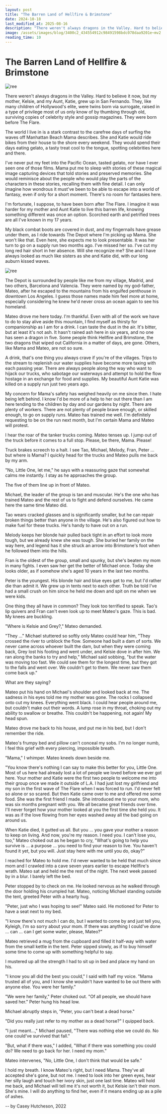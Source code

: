 ```yaml
---
layout: post
title: "The Barren Land of Hellfire & Brimstone"
date: 2024-10-18
last_modified_at: 2025-08-16
description: "There weren't always dragons in the Valley. Hard to believe it now, but my mother, Kelsie, and my Aunt, Katie, grew up in San Fernando. They, like many children of Hollywood's eli…"
image: /assets/images/blog/3400c2_434554912c98491598bdc078daa9201e~mv2.png
reading_time: 10
---
```

# The Barren Land of Hellfire & Brimstone
![ree](/assets/images/blog/3400c2_434554912c98491598bdc078daa9201e~mv2.png)

There weren't always dragons in the Valley. Hard to believe it now, but my mother, Kelsie, and my Aunt, Katie, grew up in San Fernando. They, like many children of Hollywood's elite, were twins born via surrogate, raised in a type of privilege most of us only know of by thumbing through old, surviving copies of celebrity style and gossip magazines. They were born before The Flare.

The world I live in is a stark contrast to the carefree days of surfing the waves off Manhattan Beach Mama describes. She and Katie would ride bikes from their house to the shore every weekend. They would spend their days eating gelato, a tasty treat cool to the tongue, spotting celebrities here and there.

I've never put my feet into the Pacific Ocean, tasted gelato, nor have I ever seen one of those films. Mama put me to sleep with stories of these magical image capturing devices that told stories and preserved memories. She would reminisce about the people who would play the parts of the characters in these stories, recalling them with fine detail. I can only imagine how wondrous it must've been to be able to escape into a world of fantasy, even if only for a short moment. There's no room for fantasies here.

I'm fortunate, I suppose, to have been born after The Flare. I imagine it was harder for my mother and Aunt Katie to live this barren life, knowing something different was once an option. Scorched earth and petrified trees are all I've known in my 17 years.

My black combat boots are covered in dust, and my fingernails have grease under them, as I ride towards The Depot where I'm picking up Mama. She won't like that. Even here, she expects me to look presentable. It was her turn to go on a supply run two months ago. I've missed her so. I've cut my long red hair short in her absence. Will she recognize me? She and I have always looked as much like sisters as she and Katie did, with our long auburn kissed waves.

![ree](/assets/images/blog/3400c2_3ae88c50ef5341bebb78890a0a6a494e~mv2.png)

The Depot is surrounded by people like me from my village, Madrid, and two others, Barcelona and Valencia. They were named by my god-father, Mateo, after he escaped to the mountains from his engulfed penthouse in downtown Los Angeles. I guess those names made him feel more at home, especially considering he knew he'd never cross an ocean again to see his homeland.

Mateo drove me here today. I'm thankful. Even with all of the work we have to do to stay alive aside this mountain, I find myself as thirsty for companionship as I am for a drink. I can taste the dust in the air. It's bitter, but at least it's not ash. It hasn't rained ash here in six years, and no one has seen a dragon in five. Some people think Hellfire and Brimstone, the two dragons that wiped out California in a matter of days, are gone. Others, like Mama and Mateo, are not so sure.

A drink, that's one thing you always crave if you're of the villages. Trips to the stream to replenish our water supplies have become more taxing with each passing year. There are always people along the way who want to hijack our trucks, who sabotage our waterways and attempt to hold the flow hostage in an exchange for food and supplies. My beautiful Aunt Katie was killed on a supply run just two years ago.

My concern for Mama's safety has weighed heavily on me since then. I hate being left behind. I know I'd be more of a help to her out there than I am here tending to the children by day and our gardens by night. There are plenty of workers. There are not plenty of people brave enough, or skilled enough, to go on supply runs. Mateo has trained me well. I'm definitely requesting to be on the run next month, but I'm certain Mama and Mateo will protest.

I hear the roar of the tanker trucks coming. Mateo tenses up. I jump out of the truck before it comes to a full stop. Please, be there, Mama. Please!

Truck brakes screech to a halt. I see Tao, Michael, Melody, Fran, Peter ... but where is Mama? I quickly head for the trucks and Mateo pulls me back by my arm.

"No, Little One, let me," he says with a reassuring gaze that somewhat calms me instantly. I stay as he approaches the group.

The five of them line up in front of Mateo.

Michael, the leader of the group is tan and muscular. He's the one who has trained Mateo and the rest of us to fight and defend ourselves. He came here the same time Mateo did.

Tao wears cracked glasses and is significantly smaller, but he can repair broken things better than anyone in the village. He's also figured out how to make fuel for these trucks. He's handy to have out on a run.

Melody keeps her blonde hair pulled back tight in an effort to look more tough, but we already knew she was tough. She buried her family on the way here, and legend has it she struck an arrow into Brimstone's foot when he followed them into the hills.

Fran is the oldest of the group, small and spunky, but she's beaten my mom in many fights. I even saw her get the better of Michael once. Today she looks older, as if somehow she's aged 10 years in the last two months.

Peter is the youngest. His blonde hair and blue eyes get to me, but I'd rather die than admit it. We grew up in tents next to each other. Truth be told I've had a small crush on him since he held me down and spit on me when we were kids.

One thing they all have in common? They look too terrified to speak. Tao's lip quivers and Fran can't even look up to meet Mateo's gaze. This is bad. My knees are buckling.

"Where is Kelsie and Grey?," Mateo demanded.

"They ..." Michael stuttered so softly only Mateo could hear him, "They crossed the river to unblock the flow. Someone had built a dam of sorts. We never came across whoever built the dam, but when they were coming back, Grey lost his footing and went under, and Kelsie dove in after him. We ran along the banks to try and help," Michael said sobbing, "but the water was moving too fast. We could see them for the longest time, but they got to the falls and went over. We couldn't get to them. We never saw them come back up."

What are they saying?

Mateo put his hand on Michael's shoulder and looked back at me. The sadness in his eyes told me my mother was gone. The rocks I collapsed onto cut my knees. Everything went black. I could hear people around me, but couldn't make out their words. A lump rose in my throat, choking out my ability to swallow or breathe. This couldn't be happening, not again! My head spun.

Mateo drove me back to his house, and put me in his bed, but I don't remember the ride.

Mateo's frumpy bed and pillow can't conceal my sobs. I'm no longer numb, I feel this grief with every piercing, impossible breath.

"Mama," I whimper. Mateo kneels down beside me.

"You know there's nothing I can say to make this better for you, Little One. Most of us here had already lost a lot of people we loved before we ever got here. Your mother and Katie were the first two people to welcome me into their group once we made it outside of L.A. I had just lost my girlfriend and my son in the first wave of The Flare when I was forced to run. I'd never felt so alone or so scared. But then Katie came over to me and offered me some food. She was the first friend I made. She introduced me to your mom, who was six months pregnant with you. We all became great friends over time. I'll never forget how your mother looked at you the first time she held you. It was as if the love flowing from her eyes washed away all the bad going on around us.

When Katie died, it gutted us all. But you ... you gave your mother a reason to keep on living. And now, you're my reason. I need you. I can't lose you, too," Mateo choked out as he began to cry, "What's going to help you survive is ... a purpose ... you need to find your reason to live. You haven't found it yet, but you will. Just stay here with me until you do, okay?"

I reached for Mateo to hold me. I'd never wanted to be held that much since mom and I crawled into a cave seven years earlier to escape Hellfire's wrath. Mateo sat and held me the rest of the night. The next week passed by in a blur. I barely left the bed.

Peter stopped by to check on me. He looked nervous as he walked through the door holding his crumpled hat. Mateo, noticing Michael standing outside the tent, greeted Peter with a hearty hug.

"Peter, just who I was hoping to see!" Mateo said. He motioned for Peter to have a seat next to my bed.

"I know there's not much I can do, but I wanted to come by and just tell you, Kyleigh, I'm so sorry about your mom. If there was anything I could've done ... can ... can I get some water, please, Mateo?"

Mateo retrieved a mug from the cupboard and filled it half-way with water from the small kettle in the tent. Peter sipped slowly, as if to buy himself some time to come up with something helpful to say.

I mustered up all the strength I had to sit up in bed and place my hand on his.

"I know you all did the best you could," I said with half my voice. "Mama trusted all of you, and I know she wouldn't have wanted to be out there with anyone else. You were her family."

"We were her family," Peter choked out. "Of all people, we should have saved her." Peter hung his head low.

Michael abruptly steps in, "Peter, you can't beat a dead horse."

"Did you really just refer to my mother as a dead horse?" I quipped back.

"I just meant...," Michael paused, "There was nothing else we could do. No one could've survived that fall."

"But, what if there was," I added, "What if there was something you could do? We need to go back for her. I need my mom."

Mateo intervenes, "No, Little One, I don't think that would be safe."

I hold my breath. I know Mateo's right, but I need Mama. They've all accepted she's gone, but not me. I need to look into her green eyes, hear her silly laugh and touch her ivory skin, just one last time. Mateo will hold me back, and Michael will tell me it's not worth it, but Kelsie isn't their mom. She's mine. I will do anything to find her, even if it means ending up as a pile of ashes.

\-- by Casey Hutcheson, 2022
